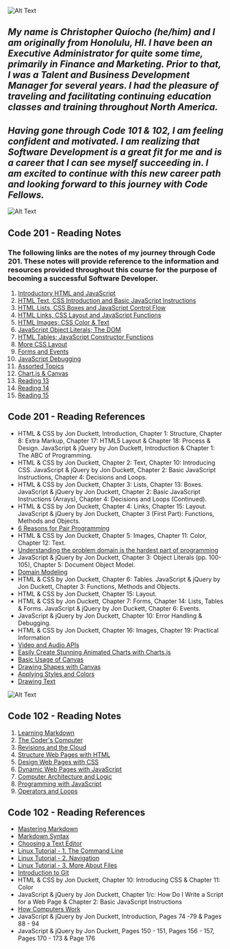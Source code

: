 ![Alt Text](https://www.picpedia.org/highway-signs/images/software-development.jpg)     


## ***My name is Christopher Quiocho (he/him) and I am originally from Honolulu, HI. I have been an Executive Administrator for quite some time, primarily in Finance and Marketing. Prior to that, I was a Talent and Business Development Manager for several years. I had the pleasure of traveling and facilitating continuing education classes and training throughout North America.***

## ***Having gone through Code 101 & 102, I am feeling confident and motivated. I am realizing that Software Development is a great fit for me and is a career that I can see myself succeeding in. I am excited to continue with this new career path and looking forward to this journey with Code Fellows.***


![Alt Text](https://storage.needpix.com/rsynced_images/programmer-3266860_1280.jpg) 


## Code 201 - Reading Notes

### The following links are the notes of my journey through Code 201. These notes will provide reference to the information and resources provided throughout this course for the purpose of becoming a successful Software Developer.

1. [Introductory HTML and JavaScript](https://cquiocho.github.io/reading-notes/class-01)
1. [HTML Text, CSS Introduction and Basic JavaScript Instructions](https://cquiocho.github.io/reading-notes/class-02)
1. [HTML Lists, CSS Boxes and JavaScript Control Flow](https://cquiocho.github.io/reading-notes/class-03)
1. [HTML Links, CSS Layout and JavaScript Functions](https://cquiocho.github.io/reading-notes/class-04)
1. [HTML Images; CSS Color & Text](https://cquiocho.github.io/reading-notes/class-05)
1. [JavaScript Object Literals; The DOM](https://cquiocho.github.io/reading-notes/class-06)
1. [HTML Tables; JavaScript Constructor Functions](https://cquiocho.github.io/reading-notes/class-07)
1. [More CSS Layout](https://cquiocho.github.io/reading-notes/class-08)
1. [Forms and Events](https://cquiocho.github.io/reading-notes/class-09)
1. [JavaScript Debugging](https://cquiocho.github.io/reading-notes/class-10)
1. [Assorted Topics](https://cquiocho.github.io/reading-notes/class-11)
1. [Chart.js & Canvas](https://cquiocho.github.io/reading-notes/class-12)
1. [Reading 13](https://cquiocho.github.io/reading-notes/class-13)
1. [Reading 14](https://cquiocho.github.io/reading-notes/class-14)
1. [Reading 15](https://cquiocho.github.io/reading-notes/class-15)

## Code 201 - Reading References

- HTML & CSS by Jon Duckett, Introduction, Chapter 1: Structure, Chapter 8: Extra Markup, Chapter 17: HTML5 Layout & Chapter 18: Process & Design. JavaScript & jQuery by Jon Duckett, Introduction & Chapter 1: The ABC of Programming.
- HTML & CSS by Jon Duckett, Chapter 2: Text, Chapter 10: Introducing CSS. JavaScript & jQuery by Jon Duckett, Chapter 2: Basic JavaScript Instructions, Chapter 4: Decisions and Loops.
- HTML & CSS by Jon Duckett, Chapter 3: Lists, Chapter 13: Boxes. JavaScript & jQuery by Jon Duckett, Chapter 2: Basic JavaScript Instructions (Arrays), Chapter 4: Decisions and Loops (Continued).
- HTML & CSS by Jon Duckett, Chapter 4: Links, Chapter 15: Layout. JavaScript & jQuery by Jon Duckett, Chapter 3 (First Part): Functions, Methods and Objects.
- [6 Reasons for Pair Programming](https://www.codefellows.org/blog/6-reasons-for-pair-programming/)
- HTML & CSS by Jon Duckett, Chapter 5: Images, Chapter 11: Color, Chapter 12: Text.
- [Understanding the problem domain is the hardest part of programming](https://simpleprogrammer.com/understanding-the-problem-domain-is-the-hardest-part-of-programming/)
- JavaScript & jQuery by Jon Duckett, Chapter 3: Object Literals (pp. 100-105), Chapter 5: Document Object Model.
- [Domain Modeling](https://github.com/codefellows/domain_modeling#domain-modeling)
- HTML & CSS by Jon Duckett, Chapter 6: Tables. JavaScript & jQuery by Jon Duckett, Chapter 3: Functions, Methods and Objects.
- HTML & CSS by Jon Duckett, Chapter 15: Layout.
- HTML & CSS by Jon Duckett, Chapter 7: Forms, Chapter 14: Lists, Tables & Forms. JavaScript & jQuery by Jon Duckett, Chapter 6: Events.
- JavaScript & jQuery by Jon Duckett, Chapter 10: Error Handling & Debugging.
- HTML & CSS by Jon Duckett, Chapter 16: Images, Chapter 19: Practical Information
- [Video and Audio APIs](https://developer.mozilla.org/en-US/docs/Learn/JavaScript/Client-side_web_APIs/Video_and_audio_APIs)
- [Easily Create Stunning Animated Charts with Charts.js](https://www.webdesignerdepot.com/2013/11/easily-create-stunning-animated-charts-with-chart-js/)
- [Basic Usage of Canvas](https://developer.mozilla.org/en-US/docs/Web/API/Canvas_API/Tutorial/Basic_usage)
- [Drawing Shapes with Canvas](https://developer.mozilla.org/en-US/docs/Web/API/Canvas_API/Tutorial/Drawing_shapes)
- [Applying Styles and Colors](https://developer.mozilla.org/en-US/docs/Web/API/Canvas_API/Tutorial/Applying_styles_and_colors)
- [Drawing Text](https://developer.mozilla.org/en-US/docs/Web/API/Canvas_API/Tutorial/Drawing_text)



![Alt Text](https://storage.needpix.com/rsynced_images/html-1695519_1280.png)  


## Code 102 - Reading Notes

1. [Learning Markdown](https://cquiocho.github.io/reading-notes/learning-markdown)
1. [The Coder's Computer](https://cquiocho.github.io/reading-notes/the-coders-computer)
1. [Revisions and the Cloud](https://cquiocho.github.io/reading-notes/revisions-and-the-cloud)
1. [Structure Web Pages with HTML](https://cquiocho.github.io/reading-notes/structure-web-page-html)
1. [Design Web Pages with CSS](https://cquiocho.github.io/reading-notes/design-web-page-css)
1. [Dynamic Web Pages with JavaScript](https://cquiocho.github.io/reading-notes/dynamic-web-page-javascript)
1. [Computer Architecture and Logic](https://cquiocho.github.io/reading-notes/computer-architecture-and-logic)
1. [Programming with JavaScript](https://cquiocho.github.io/reading-notes/programming-with-javascript)
1. [Operators and Loops](https://cquiocho.github.io/reading-notes/operators-and-loops)

## Code 102 - Reading References

- [Mastering Markdown](https://guides.github.com/features/mastering-markdown/)
- [Markdown Syntax](https://docs.github.com/en/github/writing-on-github/basic-writing-and-formatting-syntax)
- [Choosing a Text Editor](https://codefellows.github.io/code-102-guide/curriculum/class-02/Choosing-A-Text-Editor--The-Older-Coder.pdf)
- [Linux Tutorial - 1. The Command Line](https://ryanstutorials.net/linuxtutorial/commandline.php)
- [Linux Tutorial - 2. Navigation](https://ryanstutorials.net/linuxtutorial/navigation.php)
- [Linux Tutorial - 3. More About Files](https://ryanstutorials.net/linuxtutorial/aboutfiles.php)
- [Introduction to Git](https://blog.udemy.com/git-tutorial-a-comprehensive-guide/)
- HTML & CSS by Jon Duckett, Chapter 10: Introducing CSS & Chapter 11: Color
- JavaScript & jQuery by Jon Duckett, Chapter 1/c: How Do I Write a Script for a Web Page & Chapter 2: Basic JavaScript Instructions
- [How Computers Work](https://www.youtube.com/playlist?list=PLzdnOPI1iJNcsRwJhvksEo1tJqjIqWbN-)
- JavaScript & jQuery by Jon Duckett, Introduction, Pages 74 -79 & Pages 88 - 94
- JavaScript & jQuery by Jon Duckett, Pages 150 - 151, Pages 156 - 157, Pages 170 - 173 & Page 176